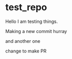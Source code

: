 # test_repo
Hello I am testing things.

Making a new commit hurray

and another one

change to make PR
